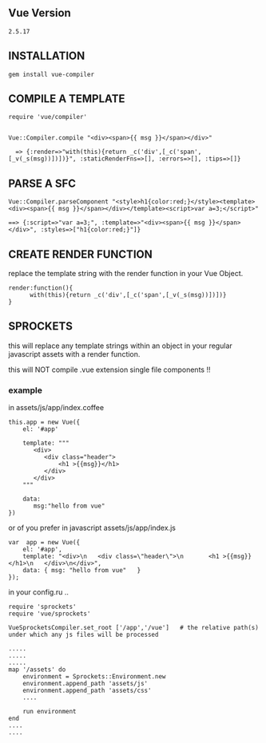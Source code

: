 ## Vue Version

    2.5.17

## INSTALLATION

    gem install vue-compiler


## COMPILE A TEMPLATE

    require 'vue/compiler'


    Vue::Compiler.compile "<div><span>{{ msg }}</span></div>"

      => {:render=>"with(this){return _c('div',[_c('span',[_v(_s(msg))])])}", :staticRenderFns=>[], :errors=>[], :tips=>[]}



## PARSE A SFC

    Vue::Compiler.parseComponent "<style>h1{color:red;}</style><template><div><span>{{ msg }}</span></div></template><script>var a=3;</script>"

    ==> {:script=>"var a=3;", :template=>"<div><span>{{ msg }}</span></div>", :styles=>["h1{color:red;}"]}

## CREATE RENDER FUNCTION

replace the template string with the render function in your Vue Object.

    render:function(){
          with(this){return _c('div',[_c('span',[_v(_s(msg))])])}
    }

## SPROCKETS

this will replace any template strings within an object in your regular javascript assets with a render function.

this will NOT compile .vue extension single file components !!

### example

in assets/js/app/index.coffee

    this.app = new Vue({
        el: '#app'

        template: """
           <div>
              <div class="header">
                  <h1 >{{msg}}</h1>
              </div>
           </div>
        """

        data:
           msg:"hello from vue"
    })


or of you prefer in javascript assets/js/app/index.js

    var  app = new Vue({
        el: '#app',
        template: "<div>\n   <div class=\"header\">\n       <h1 >{{msg}}</h1>\n   </div>\n</div>",
        data: { msg: "hello from vue"   }
    });


in your config.ru ..

    require 'sprockets'
    require 'vue/sprockets'

    VueSprocketsCompiler.set_root ['/app','/vue']   # the relative path(s) under which any js files will be processed

    .....
    .....
    .....
    map '/assets' do
        environment = Sprockets::Environment.new
        environment.append_path 'assets/js'
        environment.append_path 'assets/css'
        ....

        run environment
    end
    ....
    ....
